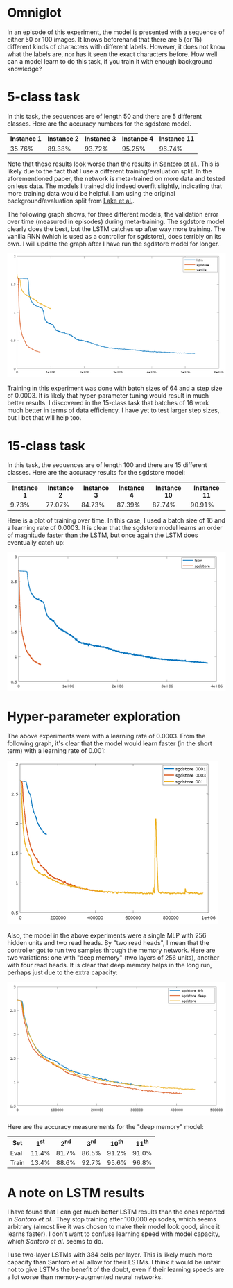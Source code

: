 # Omniglot

In an episode of this experiment, the model is presented with a sequence of either 50 or 100 images. It knows beforehand that there are 5 (or 15) different kinds of characters with different labels. However, it does not know what the labels are, nor has it seen the exact characters before. How well can a model learn to do this task, if you train it with enough background knowledge?

# 5-class task

In this task, the sequences are of length 50 and there are 5 different classes. Here are the accuracy numbers for the sgdstore model.

<table>
  <tr>
    <th>Instance 1</th>
    <th>Instance 2</th>
    <th>Instance 3</th>
    <th>Instance 4</th>
    <th>Instance 11</th>
  </tr>
  <tr>
    <td>35.76%</td>
    <td>89.38%</td>
    <td>93.72%</td>
    <td>95.25%</td>
    <td>96.74%</td>
  </tr>
</table>

Note that these results look worse than the results in [Santoro et al.](https://arxiv.org/abs/1605.06065). This is likely due to the fact that I use a different training/evaluation split. In the aforementioned paper, the network is meta-trained on more data and tested on less data. The models I trained did indeed overfit slightly, indicating that more training data would be helpful. I am using the original background/evaluation split from [Lake et al.](http://science.sciencemag.org/content/350/6266/1332).

The following graph shows, for three different models, the validation error over time (measured in episodes) during meta-training. The sgdstore model clearly does the best, but the LSTM catches up after way more training. The vanilla RNN (which is used as a controller for sgdstore), does terribly on its own. I will update the graph after I have run the sgdstore model for longer.

![Training plot](plot/plot.png)

Training in this experiment was done with batch sizes of 64 and a step size of 0.0003. It is likely that hyper-parameter tuning would result in much better results. I discovered in the 15-class task that batches of 16 work much better in terms of data efficiency. I have yet to test larger step sizes, but I bet that will help too.

# 15-class task

In this task, the sequences are of length 100 and there are 15 different classes. Here are the accuracy results for the sgdstore model:

<table>
  <tr>
    <th>Instance 1</th>
    <th>Instance 2</th>
    <th>Instance 3</th>
    <th>Instance 4</th>
    <th>Instance 10</th>
    <th>Instance 11</th>
  </tr>
  <tr>
    <td>9.73%</td>
    <td>77.07%</td>
    <td>84.73%</td>
    <td>87.39%</td>
    <td>87.74%</td>
    <td>90.91%</td>
  </tr>
</table>

Here is a plot of training over time. In this case, I used a batch size of 16 and a learning rate of 0.0003. It is clear that the sgdstore model learns an order of magnitude faster than the LSTM, but once again the LSTM does eventually catch up:

![Training plot](plot/plot15.png)

# Hyper-parameter exploration

The above experiments were with a learning rate of 0.0003. From the following graph, it's clear that the model would learn faster (in the short term) with a learning rate of 0.001:

![Learning rate comparison plot](plot/plot_lr.png)

Also, the model in the above experiments were a single MLP with 256 hidden units and two read heads. By "two read heads", I mean that the controller got to run two samples through the memory network. Here are two variations: one with "deep memory" (two layers of 256 units), another with four read heads. It is clear that deep memory helps in the long run, perhaps just due to the extra capacity:

![Memory structure comparison plot](plot/plot_mem.png)

Here are the accuracy measurements for the "deep memory" model:

<table>
  <tr>
    <th>Set</th>
    <th>1<sup>st</sup></th>
    <th>2<sup>nd</sup></th>
    <th>3<sup>rd</sup></th>
    <th>10<sup>th</sup></th>
    <th>11<sup>th</sup></th>
  </tr>
  <tr>
    <td>Eval</td>
    <td>11.4%</td>
    <td>81.7%</td>
    <td>86.5%</td>
    <td>91.2%</td>
    <td>91.0%</td>
  </tr>
  <tr>
    <td>Train</td>
    <td>13.4%</td>
    <td>88.6%</td>
    <td>92.7%</td>
    <td>95.6%</td>
    <td>96.8%</td>
  </tr>
</table>

# A note on LSTM results

I have found that I can get much better LSTM results than the ones reported in *Santoro et al.*. They stop training after 100,000 episodes, which seems arbitrary (almost like it was chosen to make their model look good, since it learns faster). I don't want to confuse learning speed with model capacity, which *Santoro et al.* seems to do.

I use two-layer LSTMs with 384 cells per layer. This is likely much more capacity than Santoro et al. allow for their LSTMs. I think it would be unfair not to give LSTMs the benefit of the doubt, even if their learning speeds are a lot worse than memory-augmented neural networks.
